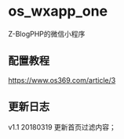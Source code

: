# os_wxapp_one
Z-BlogPHP的微信小程序

## 配置教程  
<a href="https://www.os369.com/article/3" target="_blank">https://www.os369.com/article/3</a>

## 更新日志
v1.1 20180319 更新首页过滤内容；
